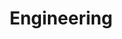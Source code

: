 ---
layout: default
title: Engineering
nav_order: 4
has_children: true
permalink: docs/engineering
---